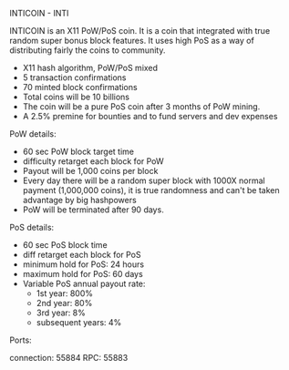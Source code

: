INTICOIN - INTI

INTICOIN is an X11 PoW/PoS coin. It is a coin that integrated with true random super bonus block features. It uses high PoS as a way of distributing fairly the coins to community.


- X11 hash algorithm, PoW/PoS mixed
- 5 transaction confirmations
- 70 minted block confirmations
- Total coins will be 10 billions
- The coin will be a pure PoS coin after 3 months of PoW mining.
- A 2.5% premine for bounties and to fund servers and dev expenses

PoW details:
- 60 sec PoW block target time
- difficulty retarget each block for PoW
- Payout will be 1,000 coins per block
- Every day there will be a random super block with 1000X normal payment (1,000,000 coins), it is true randomness and can't be taken advantage by big hashpowers
- PoW will be terminated after 90 days.

PoS details:
- 60 sec PoS block time
- diff retarget each block for PoS
- minimum hold for PoS: 24 hours
- maximum hold for PoS: 60 days
- Variable PoS annual payout rate:
	- 1st year: 800%
	- 2nd year: 80%
	- 3rd year: 8%
	- subsequent years: 4%

Ports:

connection:	55884
RPC:		55883

